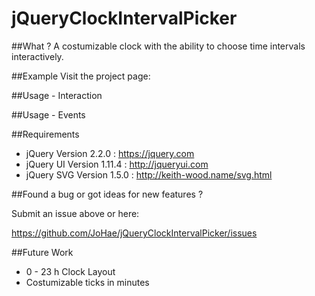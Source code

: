 # jQueryClockIntervalPicker

##What ?
A costumizable clock with the ability to choose time intervals interactively.

##Example
Visit the project page: 

##Usage - Interaction


##Usage - Events

##Requirements
- jQuery     Version 2.2.0  : <https://jquery.com>
- jQuery UI  Version 1.11.4 : <http://jqueryui.com>
- jQuery SVG Version 1.5.0  : <http://keith-wood.name/svg.html>

##Found a bug or got ideas for new features ? 

Submit an issue above or here: 

<https://github.com/JoHae/jQueryClockIntervalPicker/issues>

##Future Work

- 0 - 23 h Clock Layout
- Costumizable ticks in minutes
